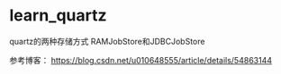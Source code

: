 # learn_quartz
quartz的两种存储方式
RAMJobStore和JDBCJobStore


参考博客：
https://blog.csdn.net/u010648555/article/details/54863144
